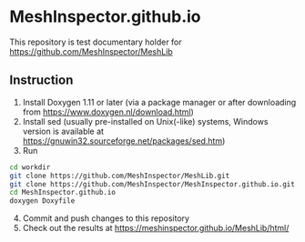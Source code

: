 # MeshInspector.github.io
This repository is test documentary holder for https://github.com/MeshInspector/MeshLib

## Instruction
1. Install Doxygen 1.11 or later (via a package manager or after downloading from https://www.doxygen.nl/download.html)
2. Install sed (usually pre-installed on Unix(-like) systems, Windows version is available at https://gnuwin32.sourceforge.net/packages/sed.htm)
3. Run 
```bash
cd workdir
git clone https://github.com/MeshInspector/MeshLib.git
git clone https://github.com/MeshInspector/MeshInspector.github.io.git
cd MeshInspector.github.io
doxygen Doxyfile
```
4. Commit and push changes to this repository
5. Check out the results at https://meshinspector.github.io/MeshLib/html/
